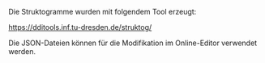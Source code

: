 Die Struktogramme wurden mit folgendem Tool erzeugt:

https://dditools.inf.tu-dresden.de/struktog/

Die JSON-Dateien können für die Modifikation im Online-Editor verwendet werden.